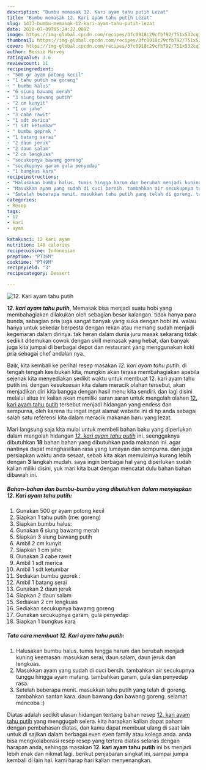```yaml
---
description: "Bumbu memasak 12. Kari ayam tahu putih Lezat"
title: "Bumbu memasak 12. Kari ayam tahu putih Lezat"
slug: 1433-bumbu-memasak-12-kari-ayam-tahu-putih-lezat
date: 2020-07-09T05:24:22.089Z
image: https://img-global.cpcdn.com/recipes/3fc0918c29cfb792/751x532cq70/12-kari-ayam-tahu-putih-foto-resep-utama.jpg
thumbnail: https://img-global.cpcdn.com/recipes/3fc0918c29cfb792/751x532cq70/12-kari-ayam-tahu-putih-foto-resep-utama.jpg
cover: https://img-global.cpcdn.com/recipes/3fc0918c29cfb792/751x532cq70/12-kari-ayam-tahu-putih-foto-resep-utama.jpg
author: Bessie Harvey
ratingvalue: 3.6
reviewcount: 11
recipeingredient:
- "500 gr ayam potong kecil"
- "1 tahu putih me goreng"
- " bumbu halus"
- "6 siung bawamg merah"
- "3 siung bawang putih"
- "2 cm kunyit"
- "1 cm jahe"
- "3 cabe rawit"
- "1 sdt merica"
- "1 sdt ketumbar"
- " bumbu geprek "
- "1 batang serai"
- "2 daun jeruk"
- "2 daun salam"
- "2 cm lengkuas"
- "secukupnya bawamg goreng"
- "secukupnya garam gula penyedap"
- "1 bungkus kara"
recipeinstructions:
- "Halusakan bumbu halus. tumis hingga harum dan berubah menjadi kuning keemasan. masukkan serai, daun salam, daun jeruk dan lengkuas."
- "Masukkan ayam yang sudah di cuci bersih. tambahkan air secukupnya tunggu hingga ayam matang. tambahkan garam, gula dan penyedap rasa."
- "Setelah beberapa menit. masukkan tahu putih yang telah di goreng. tambahkan santan kara. daun bawang dan bawang goreng. selamat mencoba :)"
categories:
- Resep
tags:
- 12
- kari
- ayam

katakunci: 12 kari ayam 
nutrition: 148 calories
recipecuisine: Indonesian
preptime: "PT36M"
cooktime: "PT49M"
recipeyield: "3"
recipecategory: Dessert

---
```



![12. Kari ayam tahu putih](https://img-global.cpcdn.com/recipes/3fc0918c29cfb792/751x532cq70/12-kari-ayam-tahu-putih-foto-resep-utama.jpg)

<b><i>12. kari ayam tahu putih</i></b>, Memasak bisa menjadi suatu hobi yang membahagiakan dilakukan oleh sebagian besar kalangan. tidak hanya para bunda, sebagian pria juga sangat banyak yang suka dengan hobi ini. walau hanya untuk sekedar berpesta dengan rekan atau memang sudah menjadi kegemaran dalam dirinya. tak heran dalam dunia juru masak sekarang tidak sedikit ditemukan cowok dengan skill memasak yang hebat, dan banyak juga kita jumpai di berbagai depot dan restaurant yang menggunakan koki pria sebagai chef andalan nya.



Baik, kita kembali ke perihal resep masakan <i>12. kari ayam tahu putih</i>. di tengah tengah kesibukan kita, mungkin akan terasa membahagiakan apabila sejenak kita menyediakan sedikit waktu untuk membuat 12. kari ayam tahu putih ini. dengan kesuksesan kita dalam meracik olahan tersebut, akan menjadikan diri kita bangga dengan hasil menu kita sendiri. dan lagi disini melalui situs ini kalian akan memiliki saran saran untuk mengolah olahan <u>12. kari ayam tahu putih</u> tersebut menjadi hidangan yang endess dan sempurna, oleh karena itu ingat ingat alamat website ini di hp anda sebagai salah satu referensi kita dalam meracik makanan baru yang lezat.


Mari langsung saja kita mulai untuk membeli bahan baku yang diperlukan dalam mengolah hidangan <u><i>12. kari ayam tahu putih</i></u> ini. seenggaknya dibutuhkan <b>18</b> bahan bahan yang dibutuhkan pada makanan ini. agar nantinya dapat menghasilkan rasa yang lumayan dan sempurna. dan juga persiapkan waktu anda sesaat, sebab kita akan memulainya kurang lebih dengan <b>3</b> langkah mudah. saya ingin berbagai hal yang diperlukan sudah kalian miliki disini, yuk mari kita buat dengan mencatat dulu bahan bahan dibawah ini.

<!--inarticleads1-->

##### Bahan-bahan dan bumbu-bumbu yang dibutuhkan dalam menyiapkan 12. Kari ayam tahu putih:

1. Gunakan 500 gr ayam potong kecil
1. Siapkan 1 tahu putih (me: goreng)
1. Siapkan  bumbu halus:
1. Gunakan 6 siung bawamg merah
1. Siapkan 3 siung bawang putih
1. Ambil 2 cm kunyit
1. Siapkan 1 cm jahe
1. Gunakan 3 cabe rawit
1. Ambil 1 sdt merica
1. Ambil 1 sdt ketumbar
1. Sediakan  bumbu geprek :
1. Ambil 1 batang serai
1. Gunakan 2 daun jeruk
1. Siapkan 2 daun salam
1. Sediakan 2 cm lengkuas
1. Sediakan secukupnya bawamg goreng
1. Gunakan secukupnya garam, gula penyedap
1. Siapkan 1 bungkus kara




<!--inarticleads2-->

##### Tata cara membuat 12. Kari ayam tahu putih:

1. Halusakan bumbu halus. tumis hingga harum dan berubah menjadi kuning keemasan. masukkan serai, daun salam, daun jeruk dan lengkuas.
1. Masukkan ayam yang sudah di cuci bersih. tambahkan air secukupnya tunggu hingga ayam matang. tambahkan garam, gula dan penyedap rasa.
1. Setelah beberapa menit. masukkan tahu putih yang telah di goreng. tambahkan santan kara. daun bawang dan bawang goreng. selamat mencoba :)




Diatas adalah sedikit ulasan hidangan tentang bahan resep <u>12. kari ayam tahu putih</u> yang menggugah selera. kita harapkan kalian dapat paham dengan pembahasan diatas, dan kamu dapat membuat ulang di saat lain untuk di sajikan dalam berbagai even even family atau kolega anda. anda bisa mengkolaborasi resep resep yang tertera diatas selaras dengan harapan anda, sehingga masakan <b>12. kari ayam tahu putih</b> ini bs menjadi lebih enak dan nikmat lagi. berikut penjabaran singkat ini, sampai jumpa kembali di lain hal. kami harap hari kalian menyenangkan.

